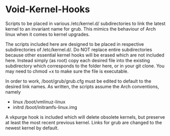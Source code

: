 # Void-Kernel-Hooks
Scripts to be placed in various /etc/kernel.d/ subdirectories to link the latest kernel to an invariant name for grub. This mimics the behaviour of Arch linux when it comes to kernel upgrades.

The scripts included here are designed to be placed in respective subdirectories of /etc/kernel.d/. Do NOT replace entire subdirectories because other essential kernel hooks will be erased which are not included here.  Instead simply (as root) copy each desired file into the existing subdirectory which corresponds to the folder here, or in your git clone. You may need to chmod +x to make sure the file is executable.

In order to work, /boot/grub/grub.cfg must be edited to default to the desired link names.  As written, the scripts assume the Arch conventions, namely

- linux	  /boot/vmlinuz-linux
- initrd	/boot/initramfs-linux.img

A vkpurge hook is included which will delete obsolete kernels, but preserve at least the most recent previous kernel.  Links for grub are changed to the newest kernel by default.
